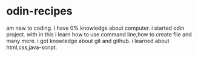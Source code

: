 # odin-recipes
am new to coding.
i have 0% knowledge about computer.
i started odin project.
with in this i learn how to use command line,how to create file and many more.
i got knowledge about git and github.
i learned about html,css,java-script.

